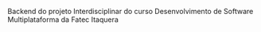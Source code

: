 Backend do projeto Interdisciplinar do curso Desenvolvimento de Software Multiplataforma da Fatec Itaquera
